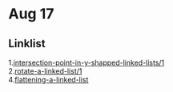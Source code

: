 
# Aug 17
## Linklist


1.<a href="https://practice.geeksforgeeks.org/problems/intersection-point-in-y-shapped-linked-lists/1">intersection-point-in-y-shapped-linked-lists/1</a><br>
2.<a href="https://practice.geeksforgeeks.org/problems/rotate-a-linked-list/1">rotate-a-linked-list/1</a><br>
4.<a href="https://practice.geeksforgeeks.org/problems/flattening-a-linked-list/1">flattening-a-linked-list</a><br>

